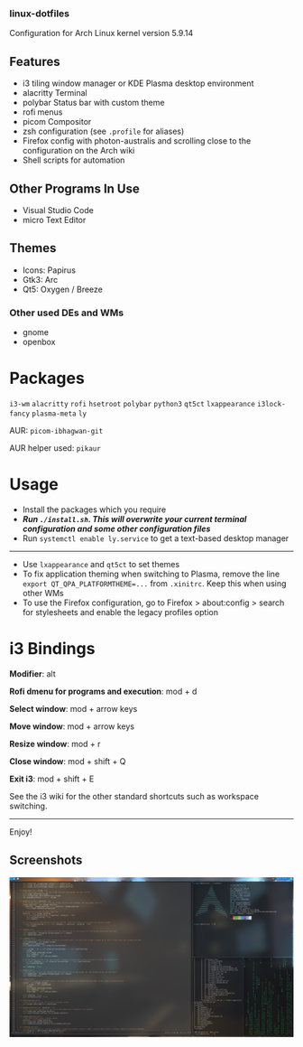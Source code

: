 ### linux-dotfiles
Configuration for Arch Linux kernel version 5.9.14

## Features
- i3 tiling window manager or KDE Plasma desktop environment
- alacritty Terminal
- polybar Status bar with custom theme
- rofi menus
- picom Compositor
- zsh configuration (see `.profile` for aliases)
- Firefox config with photon-australis and scrolling close to the configuration on the Arch wiki
- Shell scripts for automation

## Other Programs In Use
- Visual Studio Code
- micro Text Editor

## Themes
- Icons: Papirus
- Gtk3: Arc
- Qt5: Oxygen / Breeze

### Other used DEs and WMs
- gnome
- openbox

# Packages
`i3-wm` `alacritty` `rofi` `hsetroot` `polybar` `python3` `qt5ct` `lxappearance` `i3lock-fancy` `plasma-meta` `ly`

AUR: `picom-ibhagwan-git`

AUR helper used: `pikaur`

# Usage
- Install the packages which you require
- ***Run `./install.sh`. This will overwrite your current terminal configuration and some other configuration files***
- Run `systemctl enable ly.service` to get a text-based desktop manager
____

- Use `lxappearance` and `qt5ct` to set themes
- To fix application theming when switching to Plasma, remove the line `export QT_QPA_PLATFORMTHEME=...` from `.xinitrc`. Keep this when using other WMs
- To use the Firefox configuration, go to Firefox > about:config > search for stylesheets and enable the legacy profiles option

# i3 Bindings

**Modifier**: alt

**Rofi dmenu for programs and execution**: mod + d

**Select window**: mod + arrow keys

**Move window**: mod + arrow keys

**Resize window**: mod + r

**Close window**: mod + shift + Q

**Exit i3**: mod + shift + E

See the i3 wiki for the other standard shortcuts such as workspace switching.
____

Enjoy!

## Screenshots

![i3](screenshots/i3_1.png)
